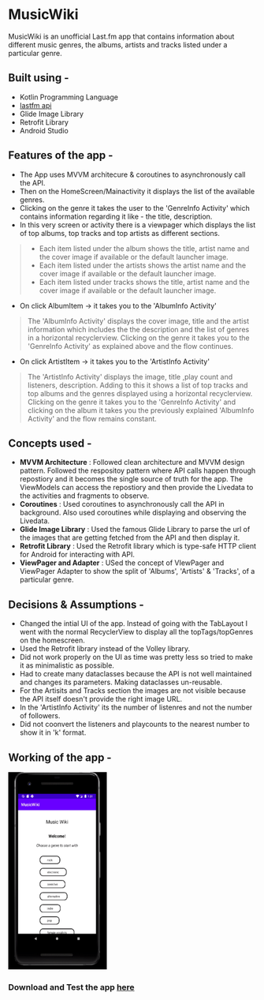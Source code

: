 # MusicWiki
MusicWiki is an unofficial Last.fm app that contains information about different music genres, the albums, artists and tracks listed under a particular genre.

## Built using - 
- Kotlin Programming Language
- [lastfm api](https://www.last.fm/api)
- Glide Image Library
- Retrofit Library
- Android Studio

## Features of the app - 
- The App uses MVVM architecure & coroutines to asynchronously call the API. 
- Then on the HomeScreen/Mainactivity it displays the list of the available genres. 
- Clicking on the genre it takes the user to the 'GenreInfo Activity' which contains information regarding it like - the title, description.
- In this very screen or activity there is a viewpager which displays the list of top albums, top tracks and top artists as different sections.
> - Each item listed under the album shows the title, artist name and the cover image if available or the default launcher image.
> - Each item listed under the artists shows the artist name and the cover image if available or the default launcher image.
> - Each item listed under tracks shows the title, artist name and the cover image if available or the default launcher image.
- On click AlbumItem -> it takes you to the 'AlbumInfo Activity' 
> The 'AlbumInfo Activity' displays the cover image, title and the artist information which includes the the description and the list of genres in a horizontal recyclerview. Clicking on the genre it takes you to the 'GenreInfo Activity' as explained above and the flow continues. 
- On click ArtistItem -> it takes you to the 'ArtistInfo Activity' 
> The 'ArtistInfo Activity' displays the image, title ,play count and listeners, description. Adding to this it shows a list of top tracks and top albums and the genres displayed using a horizontal recyclerview. Clicking on the genre it takes you to the 'GenreInfo Activity' and clicking on the album it takes you the previously explained 'AlbumInfo Activity' and the flow remains constant.

## Concepts used - 
- **MVVM Architecture** : Followed clean architecture and MVVM design pattern. Followed the respositoy pattern where API calls happen through repostiory and it becomes the single source of truth for the app. The ViewModels can access the repostiory and then provide the Livedata to the activities and fragments to observe.
- **Coroutines** : Used coroutines to asynchronously call the API in background. Also used coroutines while displaying and observing the Livedata. 
- **Glide Image Library** : Used the famous Glide Library to parse the url of the images that are getting fetched from the API and then display it.
- **Retrofit Library** : Used the Retrofit library which is type-safe HTTP client for Android for interacting with API.
- **ViewPager and Adapter** : USed the concept of VIewPager and ViewPager Adapter to show the split of 'Albums', 'Artists' & 'Tracks', of a particular genre.

## Decisions & Assumptions -
- Changed the intial UI of the app. Instead of going with the TabLayout I went with the normal RecyclerView to display all the topTags/topGenres on the homescreen. 
- Used the Retrofit library instead of the Volley library.
- Did not work properly on the UI as time was pretty less so tried to make it as minimalistic as possible. 
- Had to create many dataclasses because the API is not well maintained and changes its parameters. Making dataclasses un-reusable. 
- For the Artisits and Tracks section the images are not visible because the API itself doesn't provide the right image URL. 
- In the 'ArtistInfo Activity' its the number of listenres and not the number of followers. 
- Did not coonvert the listeners and playcounts to the nearest number to show it in 'k' format.

## Working of the app - 
<img src="Screenshots/MusicWikiWorking.gif" height = "400" width="200">

### Download and Test the app [here](https://drive.google.com/file/d/1TmVYAH4BCNjGt8iQHFAOujtSLTyoX79W/view?usp=share_link)

